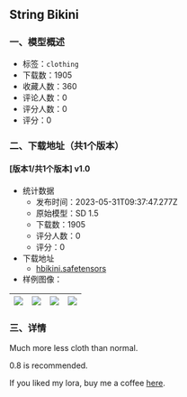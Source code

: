 ## String Bikini
### 一、模型概述

- 标签：`clothing`
- 下载数：1905
- 收藏人数：360
- 评论人数：0
- 评分人数：0
- 评分：0

### 二、下载地址（共1个版本）

#### [版本1/共1个版本] v1.0

- 统计数据
  - 发布时间：2023-05-31T09:37:47.277Z
  - 原始模型：SD 1.5
  - 下载数：1905
  - 评分人数：0
  - 评分：0
- 下载地址
  - [hbikini.safetensors](https://civitai.com/api/download/models/86145)
- 样例图像：

| <img src="https://image.civitai.com/xG1nkqKTMzGDvpLrqFT7WA/1117865e-b743-4af5-b3e8-850eafd384c7/width=450/979088.jpeg" /> | <img src="https://image.civitai.com/xG1nkqKTMzGDvpLrqFT7WA/82522717-2f95-4437-badb-54dffd19edc6/width=450/979086.jpeg" /> | <img src="https://image.civitai.com/xG1nkqKTMzGDvpLrqFT7WA/b5430a03-5763-4198-8f9c-faa5e3f3d4ec/width=450/979084.jpeg" /> | <img src="https://image.civitai.com/xG1nkqKTMzGDvpLrqFT7WA/eb72a95d-e31b-44c1-814f-29da61dbe592/width=450/979087.jpeg" /> |
| ---- | ---- | ---- | ---- |


### 三、详情
<p>Much more less cloth than normal.</p><p>0.8 is recommended.</p><p>If you liked my lora, buy me a coffee <a target="_blank" rel="ugc" href="https://www.buymeacoffee.com/sugisaki134">here</a>.</p>